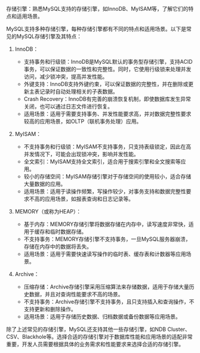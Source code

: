 存储引擎：熟悉MySQL支持的存储引擎，如InnoDB、MyISAM等，了解它们的特点和适用场景。

MySQL支持多种存储引擎，每种存储引擎都有不同的特点和适用场景。以下是常见的MySQL存储引擎及其特点：

1. InnoDB：
   - 支持事务和行级锁：InnoDB是MySQL默认的事务型存储引擎，支持ACID事务，可以保证数据的一致性和完整性。同时，它使用行级锁来处理并发访问，减少锁冲突，提高并发性能。
   - 外键支持：InnoDB支持外键约束，可以保证数据的完整性，并在删除或更新主表记录时自动处理相关的子表数据。
   - Crash Recovery：InnoDB有完善的崩溃恢复机制，即使数据库发生异常关闭，也可以通过日志文件进行恢复。
   - 适用场景：适用于需要支持事务、并发性能要求高，并对数据完整性要求较高的应用场景，如OLTP（联机事务处理）应用。

2. MyISAM：
   - 不支持事务和行级锁：MyISAM不支持事务，只支持表级锁定，因此在高并发情况下，可能会出现锁冲突，影响并发性能。
   - 全文索引：MyISAM支持全文索引，适合用于搜索引擎和全文搜索等应用。
   - 较小的存储空间：MyISAM存储引擎对于存储空间的使用较小，适合存储大量数据的应用。
   - 适用场景：适用于读操作频繁，写操作较少，对事务支持和数据完整性要求不高的应用场景，如报表查询和日志记录等。

3. MEMORY（或称为HEAP）：
   - 基于内存：MEMORY存储引擎将数据存储在内存中，读写速度非常快，适用于缓存和临时数据存储。
   - 不支持事务：MEMORY存储引擎不支持事务，一旦MySQL服务器崩溃，存储在内存中的数据将丢失。
   - 适用场景：适用于需要快速读写操作的临时表、缓存表和计数器等应用场景。

4. Archive：
   - 压缩存储：Archive存储引擎采用压缩算法来存储数据，适用于存储大量历史数据，并且对查询性能要求不高的场景。
   - 不支持事务：Archive存储引擎不支持事务，且只支持插入和查询操作，不支持更新和删除操作。
   - 适用场景：适用于存储历史数据、归档数据或备份数据等应用场景。

除了上述常见的存储引擎，MySQL还支持其他一些存储引擎，如NDB Cluster、CSV、Blackhole等。选择合适的存储引擎对于数据库性能和应用场景的适配非常重要，开发人员需要根据具体的业务需求和性能要求来选择合适的存储引擎。